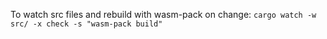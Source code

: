To watch src files and rebuild with wasm-pack on change:
`cargo watch -w src/ -x check -s "wasm-pack build"`

